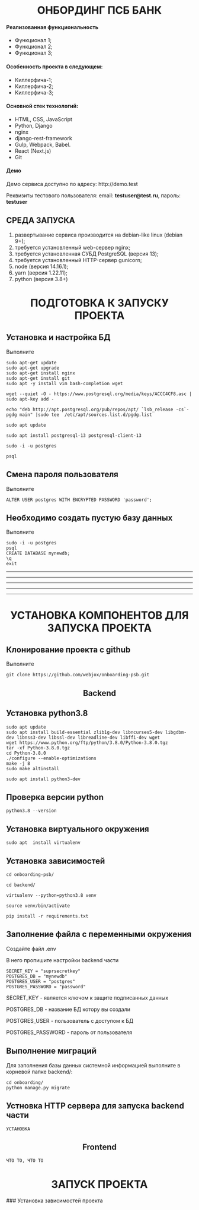 
<h1 align="center">ОНБОРДИНГ ПСБ БАНК</h1>
<h4>Реализованная функциональность</h4>
<ul>
    <li>Функционал 1;</li>
    <li>Функционал 2;</li>
    <li>Функционал 3;</li>
</ul> 
<h4>Особенность проекта в следующем:</h4>
<ul>
 <li>Киллерфича-1;</li>
 <li>Киллерфича-2;</li>
 <li>Киллерфича-3;</li>  
 </ul>
<h4>Основной стек технологий:</h4>
<ul>
	<li>HTML, CSS, JavaScript</li>
	<li>Python, Django</li>
    <li>nginx</li>
	<li>django-rest-framework</li>
	<li>Gulp, Webpack, Babel.</li>
	<li>React (Next.js)</li>
	<li>Git</li>
 </ul>
<h4>Демо</h4>
<p>Демо сервиса доступно по адресу: http://demo.test </p>
<p>Реквизиты тестового пользователя: email: <b>testuser@test.ru</b>, пароль: <b>testuser</b></p>


СРЕДА ЗАПУСКА
------------
1) развертывание сервиса производится на debian-like linux (debian 9+);
2) требуется установленный web-сервер nginx;
3) требуется установленная СУБД PostgreSQL (версия 13);
4) требуется установленный HTTP-сервер gunicorn;
5) node (версия 14.16.1);
6) yarn (версия 1.22.11);
7) python (версия 3.8+)


<h1 align="center">ПОДГОТОВКА К ЗАПУСКУ ПРОЕКТА</h1>


Установка и настройка БД
------------

Выполните 
~~~
sudo apt-get update
sudo apt-get upgrade
sudo apt-get install nginx
sudo apt-get install git
sudo apt -y install vim bash-completion wget

wget --quiet -O - https://www.postgresql.org/media/keys/ACCC4CF8.asc | sudo apt-key add -

echo "deb http://apt.postgresql.org/pub/repos/apt/ `lsb_release -cs`-pgdg main" |sudo tee  /etc/apt/sources.list.d/pgdg.list

sudo apt update

sudo apt install postgresql-13 postgresql-client-13

sudo -i -u postgres

psql

~~~

Смена пароля пользователя
------------
Выполните
~~~
ALTER USER postgres WITH ENCRYPTED PASSWORD 'password';
~~~

Необходимо создать пустую базу данных
------------
Выполните

~~~
sudo -i -u postgres
psql
CREATE DATABASE mynewdb;
\q
exit
~~~

---------------------------------------------
---------------------------------------------
---------------------------------------------
---------------------------------------------
---------------------------------------------

<h1 align="center">УСТАНОВКА КОМПОНЕНТОВ ДЛЯ ЗАПУСКА ПРОЕКТА</h1>

Клонирование проекта с github
------------
Выполните
~~~
git clone https://github.com/webjox/onboarding-psb.git
~~~
<h2 align="center">Backend</h2>

Установка python3.8
------------
~~~
sudo apt update
sudo apt install build-essential zlib1g-dev libncurses5-dev libgdbm-dev libnss3-dev libssl-dev libreadline-dev libffi-dev wget
wget https://www.python.org/ftp/python/3.8.0/Python-3.8.0.tgz
tar -xf Python-3.8.0.tgz
cd Python-3.8.0
./configure --enable-optimizations
make -j 8
sudo make altinstall

sudo apt install python3-dev
~~~

Проверка версии python
------------
~~~
python3.8 --version
~~~

Установка виртуального окружения
------------
~~~
sudo apt  install virtualenv
~~~

Установка зависимостей
------------
~~~
cd onboarding-psb/

cd backend/

virtualenv --python=python3.8 venv

source venv/bin/activate

pip install -r requirements.txt
~~~

Заполнение файла с переменными окружения
------------

Создайте файл .env

В него пропишите настройки backend части
~~~
SECRET_KEY = "suprsecretkey"
POSTGRES_DB = "mynewdb"
POSTGRES_USER = "postgres"
POSTGRES_PASSWORD = "password"
~~~

SECRET_KEY - является ключом к защите подписанных данных

POSTGRES_DB - название БД котору вы создали

POSTGRES_USER - пользователь с доступом к БД

POSTGRES_PASSWORD - пароль от пользователя

Выполнение миграций
------------
Для заполнения базы данных системной информацией выполните в корневой папке backend/: 
~~~
cd onboarding/
python manage.py migrate
~~~

Устновка HTTP сервера для запуска backend части
------------
~~~
УСТАНОВКА
~~~

<h2 align="center">Frontend</h2>


~~~
ЧТО ТО, ЧТО ТО
~~~


<h1 align="center">ЗАПУСК ПРОЕКТА</h1>
### Установка зависимостей проекта


